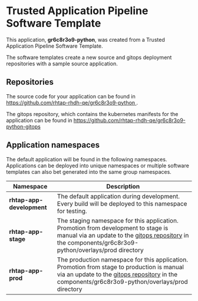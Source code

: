 # Trusted Application Pipeline Software Template

This application, **gr6c8r3o9-python**, was created from a Trusted Application Pipeline Software Template.

The software templates create a new source and gitops deployment repositories with a sample source application. 

## Repositories

The source code for your application can be found in [https://github.com/rhtap-rhdh-qe/gr6c8r3o9-python ](https://github.com/rhtap-rhdh-qe/gr6c8r3o9-python ).
 
The gitops repository, which contains the kubernetes manifests for the application can be found in 
[https://github.com/rhtap-rhdh-qe/gr6c8r3o9-python-gitops ](https://github.com/rhtap-rhdh-qe/gr6c8r3o9-python-gitops ) 

## Application namespaces 

The default application will be found in the following namespaces. Applications can be deployed into unique namespaces or multiple software templates can also bet generated into the same group namespaces.  

|  Namespace   |  Description   |  
| -------- | -------- |   
| **rhtap-app-development** | The default application during development. Every build will be deployed to this namespace for testing. | 
| **rhtap-app-stage** | The staging namespace for this application. Promotion from development to stage is manual via an update to the [gitops repository](https://github.com/rhtap-rhdh-qe/gr6c8r3o9-python-gitops ) in the components/gr6c8r3o9-python/overlays/prod directory |  
| **rhtap-app-prod** | The production namespace for this application. Promotion from stage to production is manual via an update to the [gitops repository](https://github.com/rhtap-rhdh-qe/gr6c8r3o9-python-gitops ) in the components/gr6c8r3o9-python/overlays/prod directory | 